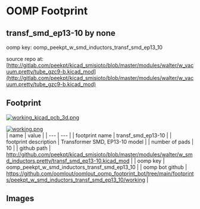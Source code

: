 # OOMP Footprint  
## transf_smd_ep13-10  by none  
  
oomp key: oomp_peekpt_w_smd_inductors_transf_smd_ep13_10  
  
source repo at: [http://gitlab.com/peekpt/kicad_smisioto/blob/master/modules/walter/w_vacuum.pretty/tube_gzc9-b.kicad_mod](http://gitlab.com/peekpt/kicad_smisioto/blob/master/modules/walter/w_vacuum.pretty/tube_gzc9-b.kicad_mod)  
## Footprint  
  
[![working_kicad_pcb_3d.png](working_kicad_pcb_3d_600.png)](working_kicad_pcb_3d.png)  
  
[![working.png](working_600.png)](working.png)  
| name | value | 
| --- | --- | 
| footprint name | transf_smd_ep13-10 | 
| footprint description | Transformer SMD, EP13-10 model | 
| number of pads | 10 | 
| github path | http://github.com/peekpt/kicad_smisioto/blob/master/modules/walter/w_smd_inductors.pretty/transf_smd_ep13-10.kicad_mod | 
| oomp key | oomp_peekpt_w_smd_inductors_transf_smd_ep13_10 | 
| oomp bot github | https://github.com/oomlout/oomlout_oomp_footprint_bot/tree/main/footprints/peekpt_w_smd_inductors_transf_smd_ep13_10/working | 
## Images  
